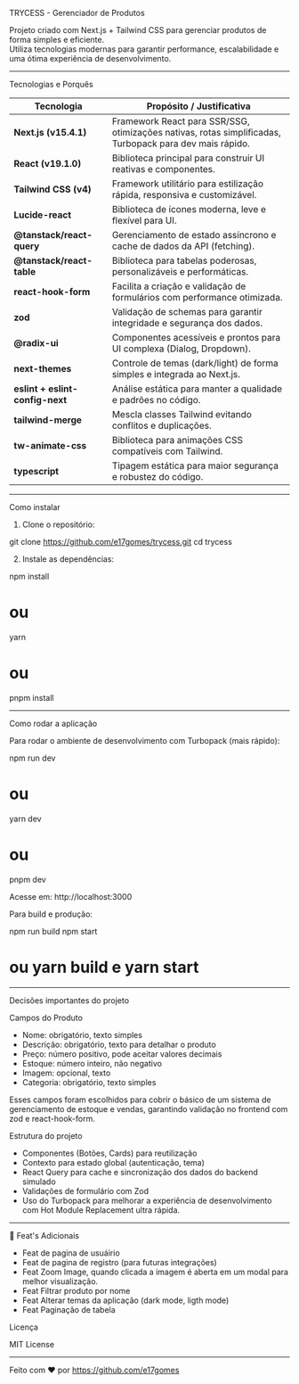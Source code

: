 TRYCESS - Gerenciador de Produtos

Projeto criado com Next.js + Tailwind CSS para gerenciar produtos de forma simples e eficiente.  
Utiliza tecnologias modernas para garantir performance, escalabilidade e uma ótima experiência de desenvolvimento.

---

Tecnologias e Porquês

| Tecnologia                      | Propósito / Justificativa                                                                               |
| ------------------------------- | ------------------------------------------------------------------------------------------------------- |
| **Next.js (v15.4.1)**           | Framework React para SSR/SSG, otimizações nativas, rotas simplificadas, Turbopack para dev mais rápido. |
| **React (v19.1.0)**             | Biblioteca principal para construir UI reativas e componentes.                                          |
| **Tailwind CSS (v4)**           | Framework utilitário para estilização rápida, responsiva e customizável.                                |
| **Lucide-react**                | Biblioteca de ícones moderna, leve e flexível para UI.                                                  |
| **@tanstack/react-query**       | Gerenciamento de estado assíncrono e cache de dados da API (fetching).                                  |
| **@tanstack/react-table**       | Biblioteca para tabelas poderosas, personalizáveis e performáticas.                                     |
| **react-hook-form**             | Facilita a criação e validação de formulários com performance otimizada.                                |
| **zod**                         | Validação de schemas para garantir integridade e segurança dos dados.                                   |
| **@radix-ui**                   | Componentes acessíveis e prontos para UI complexa (Dialog, Dropdown).                                   |
| **next-themes**                 | Controle de temas (dark/light) de forma simples e integrada ao Next.js.                                 |
| **eslint + eslint-config-next** | Análise estática para manter a qualidade e padrões no código.                                           |
| **tailwind-merge**              | Mescla classes Tailwind evitando conflitos e duplicações.                                               |
| **tw-animate-css**              | Biblioteca para animações CSS compatíveis com Tailwind.                                                 |
| **typescript**                  | Tipagem estática para maior segurança e robustez do código.                                             |

---

Como instalar

1. Clone o repositório:

git clone https://github.com/e17gomes/trycess.git
cd trycess

2. Instale as dependências:

npm install

# ou

yarn

# ou

pnpm install

---

Como rodar a aplicação

Para rodar o ambiente de desenvolvimento com Turbopack (mais rápido):

npm run dev

# ou

yarn dev

# ou

pnpm dev

Acesse em: http://localhost:3000

Para build e produção:

npm run build
npm start

# ou yarn build e yarn start

---

Decisões importantes do projeto

Campos do Produto

- Nome: obrigatório, texto simples
- Descrição: obrigatório, texto para detalhar o produto
- Preço: número positivo, pode aceitar valores decimais
- Estoque: número inteiro, não negativo
- Imagem: opcional, texto
- Categoria: obrigatório, texto simples

Esses campos foram escolhidos para cobrir o básico de um sistema de gerenciamento de estoque e vendas, garantindo validação no frontend com zod e react-hook-form.

Estrutura do projeto

- Componentes (Botões, Cards) para reutilização
- Contexto para estado global (autenticação, tema)
- React Query para cache e sincronização dos dados do backend simulado
- Validações de formulário com Zod
- Uso do Turbopack para melhorar a experiência de desenvolvimento com Hot Module Replacement ultra rápida.

---
 🌟 Feat's Adicionais
- Feat de pagina de usuáirio
- Feat de pagina de registro (para futuras integrações)
- Feat Zoom Image, quando clicada a imagem é aberta em um modal para melhor visualização.
- Feat Filtrar produto por nome
- Feat Alterar temas da aplicação (dark mode, ligth mode)
- Feat Paginação de tabela

Licença

MIT License

---

Feito com ❤️ por https://github.com/e17gomes
